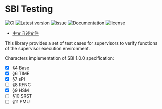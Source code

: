 ﻿# SBI Testing

[![CI](https://github.com/rustsbi/sbi-testing/actions/workflows/workflow.yml/badge.svg?branch=main)](https://github.com/rustsbi/sbi-testing/actions)
[![Latest version](https://img.shields.io/crates/v/sbi-testing.svg)](https://crates.io/crates/sbi-testing)
[![issue](https://img.shields.io/github/issues/rustsbi/sbi-testing)](https://github.com/rustsbi/sbi-testing/issues)
[![Documentation](https://docs.rs/sbi-testing/badge.svg)](https://docs.rs/sbi-testing)
![license](https://img.shields.io/github/license/rustsbi/sbi-testing)

- [中文自述文件](README.md)

This library provides a set of test cases for supervisors to verify functions of the supervisor execution environment.

Characters implementation of SBI 1.0.0 specification:

- [x] §4  Base
- [x] §6  TIME
- [x] §7  sPI
- [ ] §8  RFNC
- [x] §9  HSM
- [ ] §10 SRST
- [ ] §11 PMU
